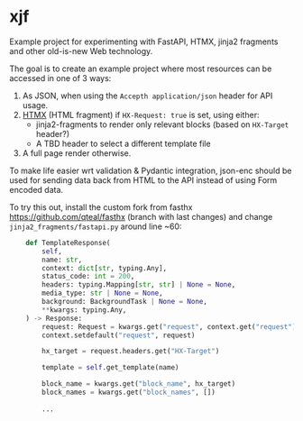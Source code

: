 # xjf 

Example project for experimenting with FastAPI, HTMX, jinja2 fragments and other old-is-new Web technology.

The goal is to create an example project where most resources can be accessed in one of 3 ways:

1. As JSON, when using the `Accepth application/json` header for API usage.
2. [HTMX](https://htmx.org/) (HTML fragment) if `HX-Request: true` is set, using either:
    - jinja2-fragments to render only relevant blocks (based on `HX-Target` header?)
    - A TBD header to select a different template file
3. A full page render otherwise.

To make life easier wrt validation & Pydantic integration, json-enc should be used for sending data back from HTML to the API instead of using Form encoded data.

To try this out, install the custom fork from fasthx <https://github.com/qteal/fasthx> (branch with last changes) and change `jinja2_fragments/fastapi.py` around line ~60:

```python
    def TemplateResponse(
        self,
        name: str,
        context: dict[str, typing.Any],
        status_code: int = 200,
        headers: typing.Mapping[str, str] | None = None,
        media_type: str | None = None,
        background: BackgroundTask | None = None,
        **kwargs: typing.Any,
    ) -> Response:
        request: Request = kwargs.get("request", context.get("request"))
        context.setdefault("request", request)

        hx_target = request.headers.get("HX-Target")

        template = self.get_template(name)

        block_name = kwargs.get("block_name", hx_target)
        block_names = kwargs.get("block_names", [])
        
        ...
```

